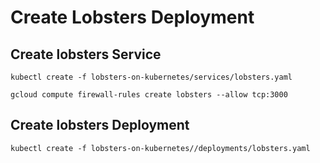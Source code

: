 # Create Lobsters Deployment

## Create lobsters Service

```
kubectl create -f lobsters-on-kubernetes/services/lobsters.yaml
```

```
gcloud compute firewall-rules create lobsters --allow tcp:3000
```

## Create lobsters Deployment

```
kubectl create -f lobsters-on-kubernetes//deployments/lobsters.yaml
```
